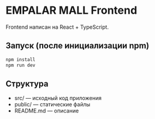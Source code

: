 # EMPALAR MALL Frontend

Frontend написан на React + TypeScript.

## Запуск (после инициализации npm)

```bash
npm install
npm run dev
```

## Структура
- src/ — исходный код приложения
- public/ — статические файлы
- README.md — описание
